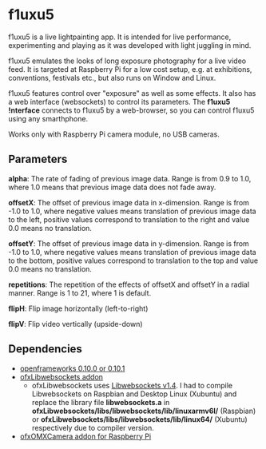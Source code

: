 # f1uxu5

f1uxu5 is a live lightpainting app. It is intended for live performance, experimenting and playing as it was developed with light juggling in mind. 

f1uxu5 emulates the looks of long exposure photography for a live video feed. It is targeted at Raspberry Pi for a low cost setup, e.g. at exhibitions, conventions, festivals etc., but also runs on Window and Linux.

f1uxu5 features control over "exposure" as well as some effects. It also has a web interface (websockets) to control its parameters. The **f1uxu5 !nterface** connects to f1uxu5 by a web-browser, so you can control f1uxu5 using any smarthphone.


Works only with Raspberry Pi camera module, no USB cameras.



## Parameters

**alpha**: The rate of fading of previous image data. Range is from 0.9 to 1.0, where 1.0 means that previous image data does not fade away.


**offsetX**: The offset of previous image data in x-dimension. Range is from -1.0 to 1.0, where negative values means translation of previous image data to the left, positive values correspond to translation to the right and value 0.0 means no translation.


**offsetY**: The offset of previous image data in y-dimension. Range is from -1.0 to 1.0, where negative values means translation of previous image data to the bottom, positive values correspond to translation to the top and value 0.0 means no translation.


**repetitions**: The repetition of the effects of offsetX and offsetY in a radial manner. Range is 1 to 21, where 1 is default. 


**flipH**: Flip image horizontally (left-to-right)


**flipV**: Flip video vertically (upside-down)



## Dependencies

- [openframeworks 0.10.0 or 0.10.1](https://openframeworks.cc/)
- [ofxLibwebsockets addon](https://github.com/robotconscience/ofxLibwebsockets)
  - ofxLibwebsockets uses [Libwebsockets v1.4](https://github.com/warmcat/libwebsockets/releases/tag/v1.4-chrome43-firefox-36). I had to compile Libwebsockets on Raspbian and Desktop Linux (Xubuntu) and replace the library file **libwebsockets.a** in **ofxLibwebsockets/libs/libwebsockets/lib/linuxarmv6l/** (Raspbian) or **ofxLibwebsockets/libs/libwebsockets/lib/linux64/** (Xubuntu) respectively due to compiler version. 
- [ofxOMXCamera addon for Raspberry Pi](https://github.com/jvcleave/ofxOMXCamera)


